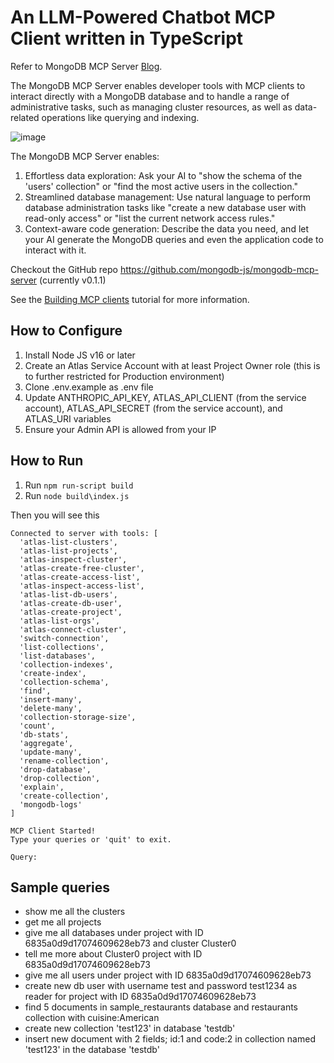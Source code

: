 # An LLM-Powered Chatbot MCP Client written in TypeScript

Refer to MongoDB MCP Server [Blog](https://www.mongodb.com/blog/post/announcing-mongodb-mcp-server).

The MongoDB MCP Server enables developer tools with MCP clients to interact directly with a MongoDB database and to handle a range of administrative tasks, such as managing cluster resources, as well as data-related operations like querying and indexing.

![image](https://github.com/user-attachments/assets/6bf1f29b-66cc-41f1-975a-a05c6eb161cc)

The MongoDB MCP Server enables:
1. Effortless data exploration: Ask your AI to "show the schema of the 'users' collection" or "find the most active users in the collection."
2. Streamlined database management: Use natural language to perform database administration tasks like "create a new database user with read-only access" or "list the current network access rules."
3. Context-aware code generation: Describe the data you need, and let your AI generate the MongoDB queries and even the application code to interact with it.

Checkout the GitHub repo https://github.com/mongodb-js/mongodb-mcp-server (currently v0.1.1)

See the [Building MCP clients](https://modelcontextprotocol.io/tutorials/building-a-client) tutorial for more information.

## How to Configure
1. Install Node JS v16 or later
2. Create an Atlas Service Account with at least Project Owner role (this is to further restricted for Production environment)
3. Clone .env.example as .env file
4. Update ANTHROPIC_API_KEY, ATLAS_API_CLIENT (from the service account), ATLAS_API_SECRET (from the service account), and ATLAS_URI variables
5. Ensure your Admin API is allowed from your IP

## How to Run
1. Run ```npm run-script build```
2. Run ```node build\index.js```

Then you will see this 
```
Connected to server with tools: [
  'atlas-list-clusters',
  'atlas-list-projects',
  'atlas-inspect-cluster',
  'atlas-create-free-cluster',
  'atlas-create-access-list',
  'atlas-inspect-access-list',
  'atlas-list-db-users',
  'atlas-create-db-user',
  'atlas-create-project',
  'atlas-list-orgs',
  'atlas-connect-cluster',
  'switch-connection',
  'list-collections',
  'list-databases',
  'collection-indexes',
  'create-index',
  'collection-schema',
  'find',
  'insert-many',
  'delete-many',
  'collection-storage-size',
  'count',
  'db-stats',
  'aggregate',
  'update-many',
  'rename-collection',
  'drop-database',
  'drop-collection',
  'explain',
  'create-collection',
  'mongodb-logs'
]

MCP Client Started!
Type your queries or 'quit' to exit.

Query:
```

## Sample queries

* show me all the clusters
* get me all projects
* give me all databases under project with ID 6835a0d9d17074609628eb73 and cluster Cluster0
* tell me more about Cluster0 project with ID 6835a0d9d17074609628eb73
* give me all users under project with ID 6835a0d9d17074609628eb73
* create new db user with username test and password test1234 as reader for project with ID 6835a0d9d17074609628eb73
* find 5 documents in sample_restaurants database and restaurants collection with cuisine:American
* create new collection 'test123' in database 'testdb'
* insert new document with 2 fields; id:1 and code:2 in collection named 'test123' in the database 'testdb'
